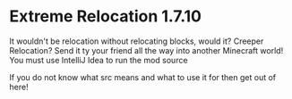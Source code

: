 Extreme Relocation 1.7.10
=========================
It wouldn't be relocation without relocating blocks, would it?
Creeper Relocation? Send it ty your friend all the way into another Minecraft world!
You must use IntelliJ Idea to run the mod source

If you do not know what src means and what to use it for then get out of here!
